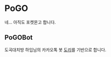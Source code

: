 # PoGO

네... 아직도 포켓몬고 합니다.

## PoGOBot

도곡대치방 하입님의 카카오톡 봇 [도리](https://github.com/joonluvschipotle/pogoBot)를 기반으로 합니다.
